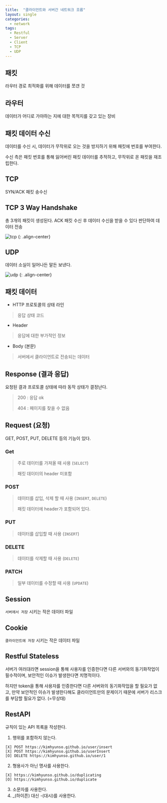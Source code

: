 ```yaml
---
title:  "클라이언트와 서버간 네트워크 흐름"
layout: single
categories:
  - network
tags:
  - Restful
  - Server
  - Client
  - TCP
  - UDP
---
```


## 패킷
라우터 경로 최적화를 위해 데이터를 쪼갠 것

## 라우터
데이터가 어디로 가야하는 지에 대한 목적지를 갖고 있는 장비 

## 패킷 데이터 수신
데이터를 수신 시, 데이터가 무작위로 오는 것을 방지하기 위해 패킷에 번호를 부여한다.

수신 측은 패킷 번호를 통해 잃어버린 패킷 데이터를 추적하고, 무작위로 온 패킷을 재조립한다.

## TCP
SYN/ACK 패킷 송수신

## TCP 3 Way Handshake
총 3개의 패킷이 생성된다. ACK 패킷 수신 후 데이터 수신을 받을 수 있다 판단하여 데이터 전송

![tcp](https://github.com/kimhyunso/kimhyunso.github.io/assets/87798982/84446510-4a4a-4421-8635-8dc43fbcfd9c)
{: .align-center}

## UDP
데이터 소실이 일어나든 말든 보낸다.

![udp](https://github.com/kimhyunso/kimhyunso.github.io/assets/87798982/57e4f45f-bd2b-4498-904a-b4fd3781cfeb)
{: .align-center}


## 패킷 데이터
- HTTP 프로토콜의 상태 라인

> 응답 상태 코드

- Header

> 응답에 대한 부가적인 정보

- Body (본문)

> 서버에서 클라이언트로 전송되는 데이터

## Response (결과 응답)
요청된 결과 프로토콜 상태에 따라 동작 상태가 결정난다.

> 200 : 응답 ok
>
> 404 : 페이지를 찾을 수 없음

## Request (요청)
GET, POST, PUT, DELETE 등의 기능이 있다.

### Get
> 주로 데이터를 가져올 때 사용 (`SELECT`)
>
> 패킷 데이터의 header 미포함

### POST
> 데이터를 삽입, 삭제 할 때 사용 (`INSERT`, `DELETE`)
>
> 패킷 데이터에 header가 포함되어 있다.

### PUT
> 데이터를 삽입할 때 사용 (`INSERT`)

### DELETE
> 데이터를 삭제할 때 사용 (`DELETE`)

### PATCH
> 일부 데이터를 수정할 때 사용 (`UPDATE`)


## Session
`서버에서 저장` 시키는 작은 데이터 파일

## Cookie
`클라이언트에 저장` 시키는 작은 데이터 파일

## Restful Stateless
서버가 여러대라면 session을 통해 사용자를 인증한다면 다른 서버와의 동기화작업이 필수적이며, 보안적인 이슈가 발생한다면 치명적이다.

하지만 token을 통해 사용자를 인증한다면 다른 서버와의 동기화작업을 할 필요가 없고, 만약 보안적인 이슈가 발생한다해도 클라이언트만의 문제이기 때문에 서버가 리스크를 부담할 필요가 없다. (=무상태)

## RestAPI
규칙이 있는 API 목록을 작성한다.

1. 행위를 포함하지 않는다.
```
[X] POST https://kimhyunso.github.io/user/insert
[X] POST https://kimhyunso.github.io/userInsert
[O] DELETE https://kimhyunso.github.io/user/1
```
2. 형용사가 아닌 명사를 사용한다.
```
[X] https://kimhyunso.github.io/duplicating
[O] https://kimhyunso.github.io/duplicate
```
3. 소문자를 사용한다.
4. _(하이픈) 대신 -(대시)를 사용한다.
